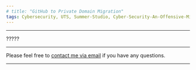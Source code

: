 ```yaml
---
# title: "GitHub to Private Domain Migration"
tags: Cybersecurity, UTS, Summer-Studio, Cyber-Security-An-Offensive-Mindset, Domain-Migration
---
```

___
?????



---
Please feel free to [contact me via email](mailto:mitchell.l.tuck@student.uts.edu.au) if you have any questions.

<!--more-->

---
